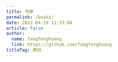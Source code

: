 ```yaml
---
title: 书单
permalink: /books/
date: 2022-04-19 11:33:04
article: false
author: 
  name: fangfenghuang
  link: https://github.com/fangfenghuang
titleTag: 原创
---
```


